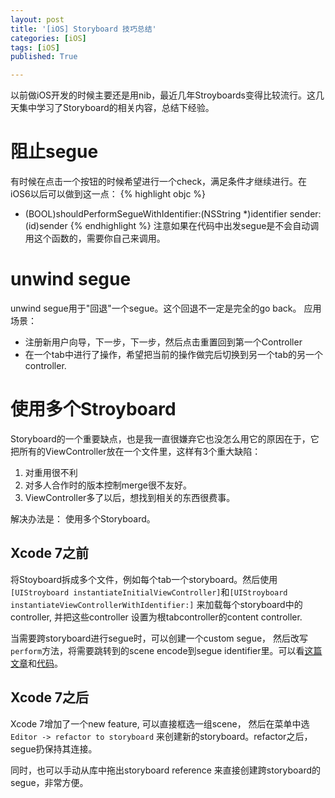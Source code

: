 ```yaml
---
layout: post
title: '[iOS] Storyboard 技巧总结'
categories: [iOS]
tags: [iOS]
published: True

---
```


以前做iOS开发的时候主要还是用nib，最近几年Stroyboards变得比较流行。这几天集中学习了Storyboard的相关内容，总结下经验。

# 阻止segue
有时候在点击一个按钮的时候希望进行一个check，满足条件才继续进行。在iOS6以后可以做到这一点：
{% highlight objc %}
- (BOOL)shouldPerformSegueWithIdentifier:(NSString *)identifier sender:(id)sender
{% endhighlight %}
注意如果在代码中出发segue是不会自动调用这个函数的，需要你自己来调用。

# unwind segue
unwind segue用于"回退"一个segue。这个回退不一定是完全的go back。
应用场景：

- 注册新用户向导，下一步，下一步，然后点击重置回到第一个Controller
- 在一个tab中进行了操作，希望把当前的操作做完后切换到另一个tab的另一个controller.


# 使用多个Stroyboard
Storyboard的一个重要缺点，也是我一直很嫌弃它也没怎么用它的原因在于，它把所有的ViewController放在一个文件里，这样有3个重大缺陷：

1. 对重用很不利
2. 对多人合作时的版本控制merge很不友好。
3. ViewController多了以后，想找到相关的东西很费事。

解决办法是： 使用多个Storyboard。

## Xcode 7之前
将Stoyboard拆成多个文件，例如每个tab一个storyboard。然后使用`[UIStroyboard instantiateInitialViewController]`和`[UIStroyboard instantiateViewControllerWithIdentifier:]` 来加载每个storyboard中的controller, 并把这些controller 设置为根tabcontroller的content controller.

当需要跨storyboard进行segue时，可以创建一个custom segue， 然后改写`perform`方法，将需要跳转到的scene encode到segue identifier里。可以看[这篇文章](http://spin.atomicobject.com/2014/03/06/multiple-ios-storyboards/)和[代码](https://github.com/qblu/LinkedStoryboardSegue)。

## Xcode 7之后
Xcode 7增加了一个new feature, 可以直接框选一组scene， 然后在菜单中选`Editor -> refactor to storyboard` 来创建新的storyboard。refactor之后，segue扔保持其连接。

同时，也可以手动从库中拖出storyboard reference 来直接创建跨storyboard的segue，非常方便。





